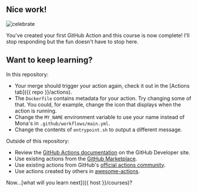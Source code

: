 ## Nice work!

![celebrate](https://octodex.github.com/images/jetpacktocat.png)

You've created your first GitHub Action and this course is now complete! I'll stop responding but the fun doesn't have to stop here.

## Want to keep learning?

In this repository:
- Your merge should trigger your action again, check it out in the [Actions tab]({{ repo }}/actions).
- The `Dockerfile` contains metadata for your action. Try changing some of that. You could, for example, change the icon that displays when the action is running.
- Change the `MY_NAME` environment variable to use your name instead of Mona's in `.github/workflows/main.yml`.
- Change the contents of `entrypoint.sh` to output a different message.

Outside of this repository:
- Review the [GitHub Actions documentation](https://help.github.com/articles/about-github-actions) on the GitHub Developer site.
- Use existing actions from the [GitHub Marketplace](https://github.com/marketplace/actions).
- Use existing actions from GitHub's [official actions community](https://github.com/actions).
- Use actions created by others in [awesome-actions](https://github.com/sdras/awesome-actions).

Now...[what will you learn next]({{ host }}/courses)?
